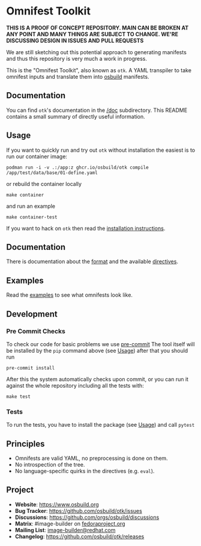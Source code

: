 # Omnifest Toolkit

**THIS IS A PROOF OF CONCEPT REPOSITORY. MAIN CAN BE BROKEN AT ANY POINT AND MANY THINGS ARE SUBJECT TO CHANGE. WE'RE DISCUSSING DESIGN IN ISSUES AND PULL REQUESTS**

We are still sketching out this potential approach to generating manifests and
thus this repository is very much a work in progress.

This is the "Omnifest Toolkit", also known as `otk`. A YAML transpiler to
take omnifest inputs and translate them into [osbuild](https://osbuild.org)
manifests.

## Documentation

You can find `otk`'s documentation in the [/doc](./doc) subdirectory. This README contains a small summary of directly useful information.

## Usage

If you want to quickly run and try out `otk` without installation the easiest is to run our container image:

```
podman run -i -v .:/app:z ghcr.io/osbuild/otk compile /app/test/data/base/01-define.yaml
```

or rebuild the container locally

```shell
make container
```

and run an example

```shell
make container-test
```

If you want to hack on `otk` then read the [installation instructions](./doc/00-installation.md).

## Documentation

There is documentation about the [format](./doc/03-omnifest/index.md) and the available
[directives](./doc/03-omnifest/01-directive.md).

## Examples

Read the [examples](./example) to see what omnifests look like.

## Development

### Pre Commit Checks

To check our code for basic problems we use [pre-commit](https://pre-commit.com)
The tool itself will be installed by the `pip` command above (see [Usage](#Usage)) after that you
should run

```shell
pre-commit install
```

After this the system automatically checks upon commit, or you can run it against the whole
repository including all the tests with:

```
make test
```

### Tests

To run the tests, you have to install the package (see [Usage](#Usage))
and call `pytest`

## Principles

- Omnifests are valid YAML, no preprocessing is done on them.
- No introspection of the tree.
- No language-specific quirks in the directives (e.g. `eval`).

## Project

 * **Website**: https://www.osbuild.org
 * **Bug Tracker**: https://github.com/osbuild/otk/issues
 * **Discussions**: https://github.com/orgs/osbuild/discussions
 * **Matrix**: #image-builder on [fedoraproject.org](https://matrix.to/#/#image-builder:fedoraproject.org)
 * **Mailing List**: image-builder@redhat.com
 * **Changelog**: https://github.com/osbuild/otk/releases
